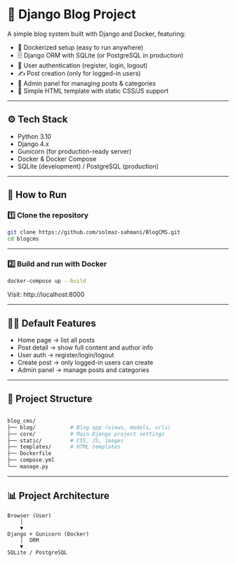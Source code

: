 # 📝 Django Blog Project

A simple blog system built with Django and Docker, featuring:

- 🐳 Dockerized setup (easy to run anywhere)
- 🗄 Django ORM with SQLite (or PostgreSQL in production)
- 🔐 User authentication (register, login, logout)
- ✍️ Post creation (only for logged-in users)
- 📄 Admin panel for managing posts & categories
- 🎨 Simple HTML template with static CSS/JS support

---

## ⚙️ Tech Stack

- Python 3.10
- Django 4.x
- Gunicorn (for production-ready server)
- Docker & Docker Compose
- SQLite (development) / PostgreSQL (production)

---

## 🚀 How to Run

### 1️⃣ Clone the repository

```bash
git clone https://github.com/solmaz-sahmani/BlogCMS.git
cd blogcms
```
---

### 2️⃣ Build and run with Docker

```bash
docker-compose up --build
```

Visit: http://localhost:8000

---

## 👨‍💻 Default Features

- Home page → list all posts
- Post detail → show full content and author info
- User auth → register/login/logout
- Create post → only logged-in users can create
- Admin panel → manage posts and categories

---

## 📂 Project Structure
```bash

blog_cms/
├── blog/           # Blog app (views, models, urls)
├── core/           # Main Django project settings
├── static/         # CSS, JS, images
├── templates/      # HTML templates
├── Dockerfile
├── compose.yml
└── manage.py
```
---

## 📊 Project Architecture

    Browser (User)
        │
        ▼
    Django + Gunicorn (Docker)
        │  ORM
        ▼
    SQLite / PostgreSQL
